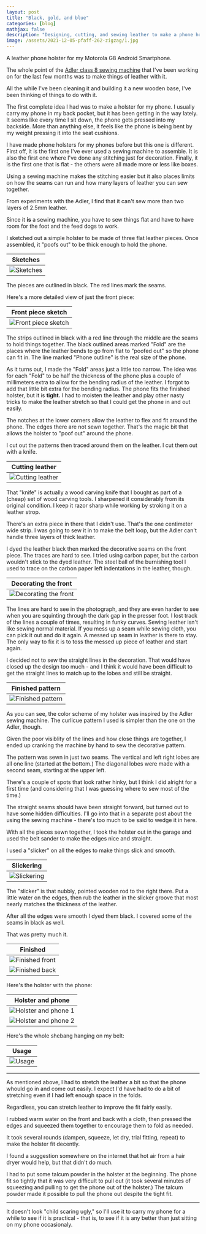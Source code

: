 ```yaml
---
layout: post
title: "Black, gold, and blue"
categories: [blog]
mathjax: false
description: "Designing, cutting, and sewing leather to make a phone holster."
image: /assets/2021-12-05-pfaff-262-zigzag/1.jpg
--- 
```

A leather phone holster for my Motorola G8 Android Smartphone.

The whole point of the [Adler class 8 sewing machine](adler-toc) that I've been working on for the last few months was to make things of leather with it.

All the while I've been cleaning it and building it a new wooden base,  I've been thinking of things to do with it.

The first complete idea I had was to make a holster for my phone.  I usually carry my phone in my back pocket, but it has been getting in the way lately.  It seems like every time I sit down, the phone gets pressed into my backside.  More than anything else, it feels like the phone is being bent by my weight pressing it into the seat cushions.

I have made phone holsters for my phones before but this one is different.  First off, it is the first one I've ever used a sewing machine to assemble.  It is also the first one where I've done any stitching just for decoration.  Finally, it is the first one that is flat - the others were all made more or less like boxes.

Using a sewing machine makes the stitching easier but it also places limits on how the seams can run and how many layers of leather you can sew together.

From experiments with the Adler, I find that it can't sew more than two layers of 2.5mm leather.

Since it **is** a sewing machine, you have to sew things flat and have to have room for the foot and the feed dogs to work.

I sketched out a simple holster to be made of three flat leather pieces.  Once assembled, it "poofs out" to be thick enough to hold the phone.

|Sketches|
|--------|
|![Sketches](/assets/2021-12-14-phoneholster/1.jpg)|

The pieces are outlined in black.  The red lines mark the seams.

Here's a more detailed view of just the front piece:

|Front piece sketch|
|------------------|
|![Front piece sketch](/assets/2021-12-14-phoneholster/2.png)|

The strips outlined in black with a red line through the middle are the seams to hold things together.  The black outlined areas marked "Fold" are the places where the leather bends to go from flat to "poofed out" so the phone can fit in.  The line marked "Phone outline" is the real size of the phone.

As it turns out, I made the "Fold" areas just a little too narrow.  The idea was for each "Fold" to be half the thickness of the phone plus a couple of millimeters extra to allow for the bending radius of the leather.  I forgot to add that little bit extra for the bending radius.  The phone fits the finished holster, but it is **tight.**  I had to moisten the leather and play other nasty tricks to make the leather stretch so that I could get the phone in and out easily.

The notches at the lower corners allow the leather to flex and fit around the phone.  The edges there are not sewn together.  That's the magic bit that allows the holster to "poof out" around the phone.

I cut out the patterns then traced around them on the leather.  I cut them out with a knife.

|Cutting leather|
|---------------|
|![Cutting leather](/assets/2021-12-14-phoneholster/3.jpg)|

That "knife" is actually a wood carving knife that I bought as part of a (cheap) set of wood carving tools.  I sharpened it considerably from its original condition.  I keep it razor sharp while working by stroking it on a leather strop.

There's an extra piece in there that I didn't use.  That's the one centimeter wide strip.  I was going to sew it in to make the belt loop, but the Adler can't handle three layers of thick leather.

I dyed the leather black then marked the decorative seams on the front piece.  The traces are hard to see.  I tried using carbon paper, but the carbon wouldn't stick to the dyed leather.  The steel ball of the burnishing tool I used to trace on the carbon paper left indentations in the leather, though.

|Decorating the front|
|----------|
|![Decorating the front](/assets/2021-12-14-phoneholster/4.jpg)|

The lines are hard to see in the photograph, and they are even harder to see when you are squinting through the dark gap in the presser foot.  I lost track of the lines a couple of times, resulting in funky curves.  Sewing leather isn't like sewing normal material.  If you mess up a seam while sewing cloth, you can pick it out and do it again.  A messed up seam in leather is there to stay.  The only way to fix it is to toss the messed up piece of leather and start again.

I decided not to sew the straight lines in the decoration.  That would have closed up the design too much - and I think it would have been difficult to get the straight lines to match up to the lobes and still be straight.

|Finished pattern|
|----------------|
|![Finished pattern](/assets/2021-12-14-phoneholster/5.jpg)|

As you can see, the color scheme of my holster was inspired by the Adler sewing machine.  The curlicue pattern I used is simpler than the one on the Adler, though.

Given the poor visiblity of the lines and how close things are together, I ended up cranking the machine by hand to sew the decorative pattern.

The pattern was sewn in just two seams.  The vertical and left right lobes are all one line (started at the bottom.)  The diagonal lobes were made with a second seam, starting at the upper left.

There's a couple of spots that look rather hinky, but I think I did alright for a first time (and considering that I was guessing where to sew most of the time.)

The straight seams should have been straight forward, but turned out to have some hidden difficulties.  I'll go into that in a separate post about the using the sewing machine - there's too much to be said to wedge it in here.

With all the pieces sewn together, I took the holster out in the garage and used the belt sander to make the edges nice and straight.

I used a "slicker" on all the edges to make things slick and smooth.

|Slickering|
|----------|
|![Slickering](/assets/2021-12-14-phoneholster/6.jpg)|

The "slicker" is that nubbly, pointed wooden rod to the right there.  Put a little water on the edges, then rub the leather in the slicker groove that most nearly matches the thickness of the leather.

After all the edges were smooth I dyed them black.  I covered some of the seams in black as well.

That was pretty much it.

|Finished|
|--------|
|![Finished front](/assets/2021-12-14-phoneholster/7a.jpg)|
|![Finished back](/assets/2021-12-14-phoneholster/7b.jpg)|

Here's the holster with the phone:

|Holster and phone|
|-----------------|
|![Holster and phone 1](/assets/2021-12-14-phoneholster/8a.jpg)|
|![Holster and phone 2](/assets/2021-12-14-phoneholster/8b.jpg)|

Here's the whole shebang hanging on my belt:

|Usage|
|-----|
|![Usage](/assets/2021-12-14-phoneholster/9.jpg)|

------

As mentioned above, I had to stretch the leather a bit so that the phone whould go in and come out easily.  I expect I'd have had to do a bit of stretching even if I had left enough space in the folds.

Regardless, you can stretch leather to improve the fit fairly easily.

I rubbed warm water on the front and back with a cloth, then pressed the edges and squeezed them together to encourage them to fold as needed.

It took several rounds (dampen, squeeze, let dry, trial fitting, repeat) to make the holster fit decently.

I found a suggestion somewhere on the internet that hot air from a hair dryer would help, but that didn't do much.

I had to put some talcum powder in the holster at the beginning.  The phone fit so tightly that it was very difficult to pull out (it took several minutes of squeezing and pulling to get the phone out of the holster.)  The talcum powder made it possible to pull the phone out despite the tight fit.

-------

It doesn't look "child scaring ugly," so I'll use it to carry my phone for a while to see if it is practical - that is, to see if it is any better than just sitting on my phone occasionaly.

